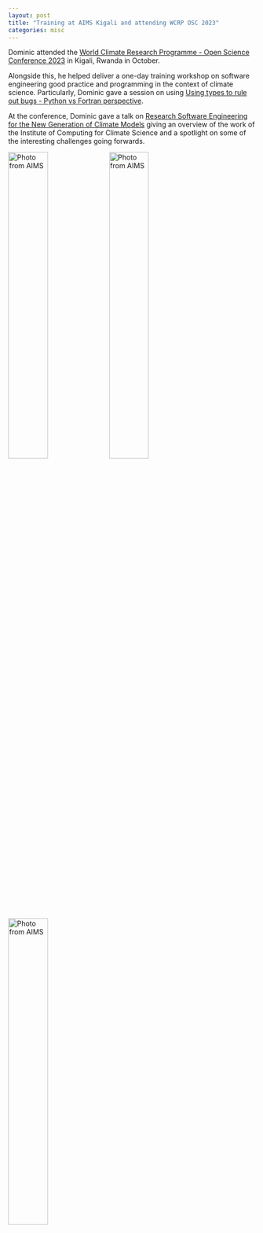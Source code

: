 ```yaml
---
layout: post
title: "Training at AIMS Kigali and attending WCRP OSC 2023"
categories: misc
---
```


Dominic attended the [World Climate Research Programme - Open Science Conference 2023](https://wcrp-osc2023.org/) in Kigali, Rwanda in October.

Alongside this, he helped deliver a one-day training workshop on software engineering good practice and programming in the context
of climate science. Particularly, Dominic gave a session on using [Using types to rule out bugs - Python vs Fortran perspective](https://drive.google.com/file/d/1tuXnrbbND_cHmE5xpgIJ6u--CUaCiX2J/view).

At the conference, Dominic gave a talk on [Research Software Engineering for the New Generation of Climate Models](https://drive.google.com/drive/folders/1uUs4fhGCazKsuG20NFHE8qM2t8_QozBe) giving an overview of the work of the Institute of Computing for Climate Science and a spotlight on some of
the interesting challenges going forwards.

<img alt='Photo from AIMS' src='https://dorchard.github.io/images/kigali/photo1.jpg' style='width:40%;' />
<img alt='Photo from AIMS' src='https://dorchard.github.io/images/kigali/photo2.jpg' style='width:40%;' />
<img alt='Photo from AIMS' src='https://dorchard.github.io/images/kigali/photo3.jpg' style='width:40%;' />
